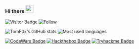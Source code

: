 ### Hi there <img src="https://media.giphy.com/media/hvRJCLFzcasrR4ia7z/giphy.gif" width="25px">
![Visitor Badge](https://visitor-badge.laobi.icu/badge?page_id=TomF0x.TomF0x)
[![Follow](https://img.shields.io/github/followers/TomF0x?label=Follow&style=social)](https://github.com/TomF0x)

![TomF0x's GitHub stats](https://github-readme-stats.vercel.app/api?username=TomF0x&count_private=true&show_icons=true&theme=radical) ![Most used languages](https://github-readme-stats.vercel.app/api/top-langs/?username=TomF0x&theme=radical&count_private=true)

[![CodeWars Badge](https://www.codewars.com/users/TomF0x/badges/small)](https://www.codewars.com/users/TomF0x)
[![Hackthebox Badge](http://www.hackthebox.eu/badge/image/329465)](https://app.hackthebox.com/profile/329465)
[![Tryhackme Badge](https://tryhackme-badges.s3.amazonaws.com/TomFox.png)](https://tryhackme.com/p/TomFox)
